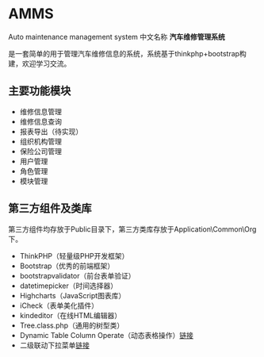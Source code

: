 # AMMS
Auto maintenance management system 中文名称 **汽车维修管理系统**

是一套简单的用于管理汽车维修信息的系统，系统基于thinkphp+bootstrap构建，欢迎学习交流。

## 主要功能模块 ##
- 维修信息管理
- 维修信息查询
- 报表导出（待实现）
- 组织机构管理
- 保险公司管理
- 用户管理
- 角色管理
- 模块管理

## 第三方组件及类库 ##
第三方组件均存放于Public目录下，第三方类库存放于Application\Common\Org下。

- ThinkPHP（轻量级PHP开发框架）
- Bootstrap（优秀的前端框架）
- bootstrapvalidator（前台表单验证）
- datetimepicker（时间选择器）
- Highcharts（JavaScript图表库）
- iCheck（表单美化插件）
- kindeditor（在线HTML编辑器）
- Tree.class.php（通用的树型类）
- Dynamic Table Column Operate（动态表格操作）[链接](http://www.blogjava.net/absolutedo/archive/2009/03/13/259488.html)
- 二级联动下拉菜单[链接](http://www.helloweba.com/view-blog-88.html)

